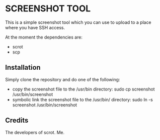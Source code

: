 SCREENSHOT TOOL
==============

This is a simple screenshot tool which you can use to upload to a place where you have SSH access.

At the moment the dependencies are:
* scrot
* scp

Installation
------------

Simply clone the repository and do one of the following:
* copy the screenshot file to the /usr/bin directory: sudo cp screenshot /usr/bin/screenshot
* symbolic link the screenshot file to the /usr/bin/ directory: sudo ln -s screenshot /usr/bin/screenshot

Credits
-------

The developers of scrot.
Me.

